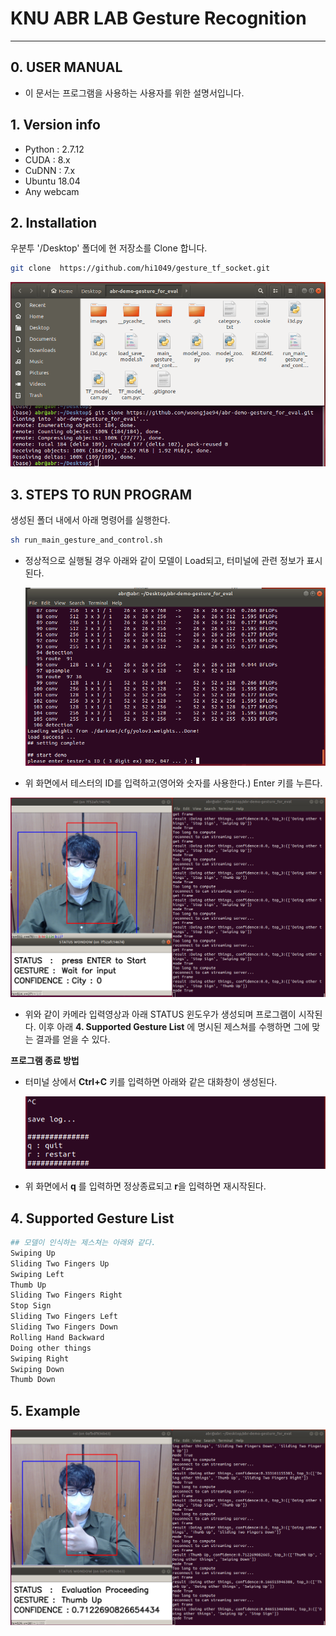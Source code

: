 # KNU ABR LAB Gesture Recognition

------------------------------------------------------



## 0. USER MANUAL

* 이 문서는 프로그램을 사용하는 사용자를 위한 설명서입니다.





## 1. Version info

* Python :  2.7.12
* CUDA : 8.x
* CuDNN : 7.x
* Ubuntu 18.04
* Any webcam





## 2. Installation

 우분투 '/Desktop' 폴더에 현 저장소를 Clone 합니다.

```bash
git clone  https://github.com/hi1049/gesture_tf_socket.git
```

<img src="./samples/install.png" alt="install" style="zoom:100%;" />





## 3. STEPS TO RUN PROGRAM

생성된 폴더 내에서 아래 명령어를 실행한다.

```bash
sh run_main_gesture_and_control.sh
```

* 정상적으로 실행될 경우 아래와 같이 모델이 Load되고, 터미널에 관련 정보가 표시된다.

  ![RUN_1](./samples/RUN_1.png)

* 위 화면에서 테스터의 ID를 입력하고(영어와 숫자를 사용한다.) Enter 키를 누른다.

<img src="./samples/RUN_2.png" alt="RUN_2" style="zoom:80%;" />

* 위와 같이 카메라 입력영상과 아래 STATUS 윈도우가 생성되며 프로그램이 시작된다. 이후 아래 **4. Supported Gesture List** 에 명시된 제스쳐를 수행하면 그에 맞는 결과를 얻을 수 있다.



**프로그램 종료 방법**

* 터미널 상에서 **Ctrl+C** 키를 입력하면 아래와 같은 대화창이 생성된다.

  ![Exit_1](./samples/Exit_1.png)

* 위 화면에서 **q** 를 입력하면 정상종료되고 **r**을 입력하면 재시작된다.





## 4. Supported Gesture List

``` python
## 모델이 인식하는 제스쳐는 아래와 같다.
Swiping Up
Sliding Two Fingers Up
Swiping Left
Thumb Up
Sliding Two Fingers Right
Stop Sign
Sliding Two Fingers Left
Sliding Two Fingers Down
Rolling Hand Backward
Doing other things
Swiping Right
Swiping Down
Thumb Down
```





## 5. Example

<img src="./samples/thumb_up.png" alt="thumb_up" style="zoom:80%;" />



